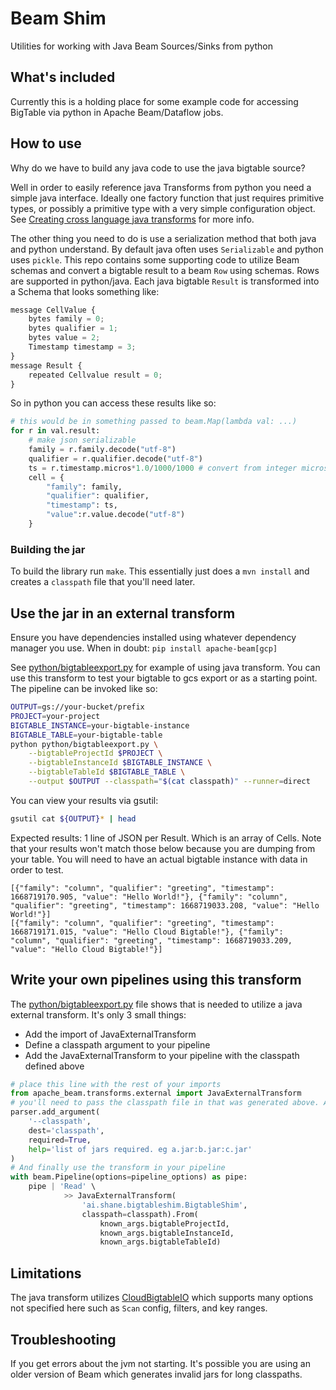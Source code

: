# Beam Shim
Utilities for working with Java Beam Sources/Sinks from python

## What's included

Currently this is a holding place for some example code for accessing BigTable via python in Apache Beam/Dataflow jobs.

## How to use

Why do we have to build any java code to use the java bigtable source?

Well in order to easily reference java Transforms from python you need
a simple java interface. Ideally one factory function that just requires primitive
types, or possibly a primitive type with a very simple configuration object. See [Creating cross language java transforms](https://beam.apache.org/documentation/programming-guide/#1311-creating-cross-language-java-transforms) for more info.

The other thing you need to do is use a serialization method that both java and python
understand. By default java often uses `Serializable` and python uses `pickle`. This
repo contains some supporting code to utilize Beam schemas and convert a bigtable result to a beam `Row` using schemas. Rows are supported in python/java. Each java bigtable `Result` is transformed into a Schema that looks something like:

```js
message CellValue {
    bytes family = 0;
    bytes qualifier = 1;
    bytes value = 2;
    Timestamp timestamp = 3;
}
message Result {
    repeated Cellvalue result = 0;
}
```

So in python you can access these results like so:

```python
# this would be in something passed to beam.Map(lambda val: ...)
for r in val.result:
    # make json serializable
    family = r.family.decode("utf-8")
    qualifier = r.qualifier.decode("utf-8")
    ts = r.timestamp.micros*1.0/1000/1000 # convert from integer microseconds to fractional seconds
    cell = {
        "family": family,
        "qualifier": qualifier,
        "timestamp": ts,
        "value":r.value.decode("utf-8")
    }
```


### Building the jar

To build the library run `make`. This essentially just does a `mvn install` and creates a `classpath` file that you'll need later.

## Use the jar in an external transform

Ensure you have dependencies installed using whatever dependency manager you use. When in doubt: `pip install apache-beam[gcp]`

See [python/bigtableexport.py](python/bigtableexport.py) for example of using java transform. You can use this transform to test your bigtable to gcs export or as a starting point. The pipeline can be invoked like so:

```sh
OUTPUT=gs://your-bucket/prefix
PROJECT=your-project
BIGTABLE_INSTANCE=your-bigtable-instance
BIGTABLE_TABLE=your-bigtable-table
python python/bigtableexport.py \
    --bigtableProjectId $PROJECT \
    --bigtableInstanceId $BIGTABLE_INSTANCE \
    --bigtableTableId $BIGTABLE_TABLE \
    --output $OUTPUT --classpath="$(cat classpath)" --runner=direct
```

You can view your results via gsutil:

```sh
gsutil cat ${OUTPUT}* | head
```

Expected results: 1 line of JSON per Result. Which is an array of Cells. Note that your results won't match those below because you are dumping from your table. You will need
to have an actual bigtable instance with data in order to test.
```
[{"family": "column", "qualifier": "greeting", "timestamp": 1668719170.905, "value": "Hello World!"}, {"family": "column", "qualifier": "greeting", "timestamp": 1668719033.208, "value": "Hello World!"}]
[{"family": "column", "qualifier": "greeting", "timestamp": 1668719171.015, "value": "Hello Cloud Bigtable!"}, {"family": "column", "qualifier": "greeting", "timestamp": 1668719033.209, "value": "Hello Cloud Bigtable!"}]
```



## Write your own pipelines using this transform

The [python/bigtableexport.py](python/bigtableexport.py) file shows that is needed to utilize a java external transform. It's only 3 small things:

- Add the import of JavaExternalTransform
- Define a classpath argument to your pipeline
- Add the JavaExternalTransform to your pipeline with the classpath defined above

```python
# place this line with the rest of your imports
from apache_beam.transforms.external import JavaExternalTransform
# you'll need to pass the classpath file in that was generated above. Add this where you pass your arguments
parser.add_argument(
    '--classpath',
    dest='classpath',
    required=True,
    help='list of jars required. eg a.jar:b.jar:c.jar'
)
# And finally use the transform in your pipeline
with beam.Pipeline(options=pipeline_options) as pipe:
    pipe | 'Read' \
            >> JavaExternalTransform(
                'ai.shane.bigtableshim.BigtableShim',
                classpath=classpath).From(
                    known_args.bigtableProjectId,
                    known_args.bigtableInstanceId,
                    known_args.bigtableTableId)

```

## Limitations

The java transform utilizes [CloudBigtableIO](https://cloud.google.com/bigtable/docs/dataflow-hbase-api/javadoc/com/google/cloud/bigtable/beam/CloudBigtableIO) which supports many options not specified here such as `Scan` config, filters, and key ranges.

## Troubleshooting

If you get errors about the jvm not starting. It's possible you are using an older version of Beam which generates invalid jars for long classpaths.